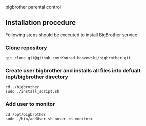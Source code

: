 bigbrother
parental control

## Installation procedure
Following steps should be executed to install BigBrother service

### Clone repository
```
git clone git@github.com:Konrad-Hoszowski/bigbrother.git 
```

### Create user bigbrother and installs all files into defualt /opt/bigbrother directory
```
cd ./bigbrother
sudo ./install_script.sh
```

### Add user to monitor
```
cd /opt/bigbrother
sudo ./bin/addUser.sh <user-to-monitor>
```
